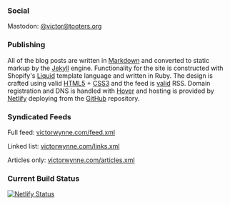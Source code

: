 ### Social

Mastodon: <a href="https://tooters.org/@victor">@victor@tooters.org</a>

### Publishing

All of the blog posts are written in [Markdown](https://daringfireball.net/projects/markdown/) and converted to static markup by the [Jekyll](https://jekyllrb.com) engine. Functionality for the site is constructed with Shopify's [Liquid](https://shopify.github.io/liquid/) template language and written in Ruby. The design is crafted using valid [HTML5](https://validator.w3.org/nu/?doc=https%3A%2F%2Fvictorwynne.com%2F) + [CSS3](https://jigsaw.w3.org/css-validator/validator?uri=https%3A%2F%2Fvictorwynne.com&profile=css3svg&usermedium=all&warning=0&vextwarning=) and the feed is [valid](https://validator.w3.org/feed/check.cgi?url=https%3A%2F%2Fvictorwynne.com%2Ffeed.xml) RSS. Domain registration and DNS is handled with [Hover](https://hover.com/) and hosting is provided by [Netlify](https://www.netlify.com) deploying from the [GitHub](https://www.github.com/victorwynne) repository.

### Syndicated Feeds

Full feed: [victorwynne.com/feed.xml](https://victorwynne.com/feed.xml)

Linked list: [victorwynne.com/links.xml](https://victorwynne.com/links.xml)

Articles only: [victorwynne.com/articles.xml](https://victorwynne.com/articles.xml)

### Current Build Status

[![Netlify Status](https://api.netlify.com/api/v1/badges/4d07ec78-3a2f-4151-82d0-4b38171ce0b6/deploy-status)](https://app.netlify.com/sites/victorwynne/deploys)
